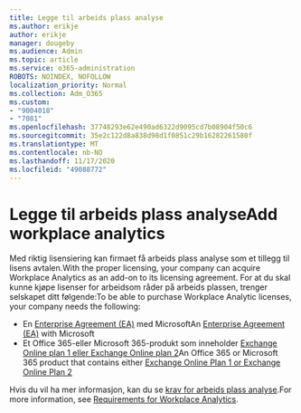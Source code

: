 ```yaml
---
title: Legge til arbeids plass analyse
ms.author: erikje
author: erikje
manager: dougeby
ms.audience: Admin
ms.topic: article
ms.service: o365-administration
ROBOTS: NOINDEX, NOFOLLOW
localization_priority: Normal
ms.collection: Adm_O365
ms.custom:
- "9004018"
- "7081"
ms.openlocfilehash: 37748293e62e490ad6322d9095cd7b08904f50c6
ms.sourcegitcommit: 35e2c122d8a838d98d1f0851c29b16282261580f
ms.translationtype: MT
ms.contentlocale: nb-NO
ms.lasthandoff: 11/17/2020
ms.locfileid: "49088772"
---
```

# <a name="add-workplace-analytics"></a><span data-ttu-id="baefa-102">Legge til arbeids plass analyse</span><span class="sxs-lookup"><span data-stu-id="baefa-102">Add workplace analytics</span></span>

<span data-ttu-id="baefa-103">Med riktig lisensiering kan firmaet få arbeids plass analyse som et tillegg til lisens avtalen.</span><span class="sxs-lookup"><span data-stu-id="baefa-103">With the proper licensing, your company can acquire Workplace Analytics as an add-on to its licensing agreement.</span></span> <span data-ttu-id="baefa-104">For at du skal kunne kjøpe lisenser for arbeidsom råder på arbeids plassen, trenger selskapet ditt følgende:</span><span class="sxs-lookup"><span data-stu-id="baefa-104">To be able to purchase Workplace Analytic licenses, your company needs the following:</span></span> 

- <span data-ttu-id="baefa-105">En [Enterprise Agreement (EA)](https://docs.microsoft.com/workplace-analytics/setup/environment-requirements#enterprise-agreements) med Microsoft</span><span class="sxs-lookup"><span data-stu-id="baefa-105">An [Enterprise Agreement (EA)](https://docs.microsoft.com/workplace-analytics/setup/environment-requirements#enterprise-agreements) with Microsoft</span></span>
- <span data-ttu-id="baefa-106">Et Office 365-eller Microsoft 365-produkt som inneholder [Exchange Online plan 1 eller Exchange Online plan 2](https://docs.microsoft.com/workplace-analytics/setup/environment-requirements#exchange-online-plans)</span><span class="sxs-lookup"><span data-stu-id="baefa-106">An Office 365 or Microsoft 365 product that contains either [Exchange Online Plan 1 or Exchange Online Plan 2](https://docs.microsoft.com/workplace-analytics/setup/environment-requirements#exchange-online-plans)</span></span>

<span data-ttu-id="baefa-107">Hvis du vil ha mer informasjon, kan du se [krav for arbeids plass analyse](https://docs.microsoft.com/workplace-analytics/setup/environment-requirements).</span><span class="sxs-lookup"><span data-stu-id="baefa-107">For more information, see [Requirements for Workplace Analytics](https://docs.microsoft.com/workplace-analytics/setup/environment-requirements).</span></span> 
